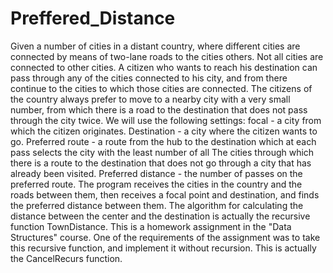 # Preffered_Distance
Given a number of cities in a distant country, where different cities are connected by means of two-lane roads to the cities
others. Not all cities are connected to other cities.
A citizen who wants to reach his destination can pass through any of the cities connected to his city, and from there continue to the cities
to which those cities are connected. The citizens of the country always prefer to move to a nearby city with a very small number,
from which there is a road to the destination that does not pass through the city twice.
We will use the following settings:
focal - a city from which the citizen originates.
Destination - a city where the citizen wants to go.
Preferred route - a route from the hub to the destination which at each pass selects the city with the least number of all
The cities through which there is a route to the destination that does not go through a city that has already been visited.
Preferred distance - the number of passes on the preferred route.
The program receives the cities in the country and the roads between them, then receives a focal point and destination, and finds
the preferred distance between them.
The algorithm for calculating the distance between the center and the destination is actually the recursive function TownDistance.
This is a homework assignment in the "Data Structures" course. One of the requirements of the assignment was to take this recursive function, and implement it without recursion.
This is actually the CancelRecurs function.
